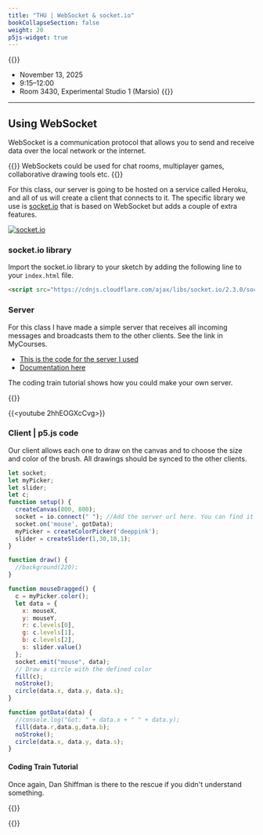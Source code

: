 ```yaml
---
title: "THU | WebSocket & socket.io"
bookCollapseSection: false
weight: 20
p5js-widget: true
---
```


{{<hint info>}}
- November 13, 2025
- 9:15–12:00
- Room 3430, Experimental Studio 1 (Marsio)
{{</hint>}}

---

## Using WebSocket

WebSocket is a communication protocol that allows you to send and receive data over the local network or the internet.

{{<hint info>}}
WebSockets could be used for chat rooms, multiplayer games, collaborative drawing tools etc.
{{</hint>}}

For this class, our server is going to be hosted on a service called Heroku, and all of us will create a client that connects to it. The specific library we use is [socket.io](https://socket.io/) that is based on WebSocket but adds a couple of extra features.

[![socket.io](./img/socketio.jpg)](./img/socketio.jpg)

### socket.io library

Import the socket.io library to your sketch by adding the following line to your `index.html` file.

```html
<script src="https://cdnjs.cloudflare.com/ajax/libs/socket.io/2.3.0/socket.io.js"></script>
```

### Server

For this class I have made a simple server that receives all incoming messages and broadcasts them to the other clients. See the link in MyCourses.

- [This is the code for the server I used](https://github.com/mnstri/node-socket.io/tree/main)
- [Documentation here](https://devcenter.heroku.com/articles/node-websockets#option-2-socket-io)

The coding train tutorial shows how you could make your own server.

{{<youtube bjULmG8fqc8>}}

{{<youtube 2hhEOGXcCvg>}}

### Client | p5.js code

Our client allows each one to draw on the canvas and to choose the size and color of the brush. All drawings should be synced to the other clients.

```js
let socket;
let myPicker;
let slider;
let c;
function setup() {
  createCanvas(800, 800);
  socket = io.connect(" "); //Add the server url here. You can find it from Mycourses.
  socket.on('mouse', gotData);
  myPicker = createColorPicker('deeppink');
  slider = createSlider(1,30,10,1);
}

function draw() {
  //background(220);
}

function mouseDragged() {
  c = myPicker.color();
  let data = {
    x: mouseX,
    y: mouseY,
    r: c.levels[0],
    g: c.levels[1],
    b: c.levels[2],
    s: slider.value()
  };
  socket.emit("mouse", data);
  // Draw a circle with the defined color
  fill(c);
  noStroke();
  circle(data.x, data.y, data.s);
}

function gotData(data) {
  //console.log("Got: " + data.x + " " + data.y);
  fill(data.r,data.g,data.b);
  noStroke();
  circle(data.x, data.y, data.s);
}
```

#### Coding Train Tutorial

Once again, Dan Shiffman is there to the rescue if you didn't understand something.

{{<youtube HZWmrt3Jy10>}}

{{<youtube i6eP1Lw4gZk>}}